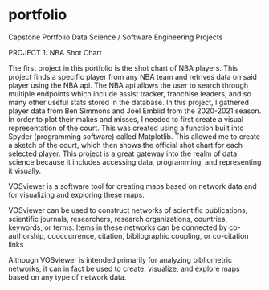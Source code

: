 # portfolio

Capstone Portfolio
Data Science / Software Engineering Projects

PROJECT 1: NBA Shot Chart

The first project in this portfolio is the shot chart of NBA players.
This project finds a specific player from any NBA team and retrives data on said player using the NBA api.
The NBA api allows the user to search through multiple endpoints which include assist tracker, franchise leaders, 
and so many other useful stats stored in the database.
In this project, I gathered player data from Ben Simmons and Joel Embiid from the 2020-2021 season.
In order to plot their makes and misses, I needed to first create a visual representation of the court.
This was created using a function built into Spyder (programming software) called Matplotlib.
This allowed me to create a sketch of the court, which then shows the official shot chart for each selected player.
This project is a great gateway into the realm of data science because it includes accessing data, programming, and representing it visually.

VOSviewer is a software tool for creating maps based on network data and for
visualizing and exploring these maps. 

VOSviewer can be used to construct networks of scientific publications,
scientific journals, researchers, research organizations, countries, keywords, or
terms. Items in these networks can be connected by co-authorship, cooccurrence, citation, bibliographic coupling, or co-citation links

Although VOSviewer is intended primarily for analyzing bibliometric networks, it
can in fact be used to create, visualize, and explore maps based on any type of
network data.
